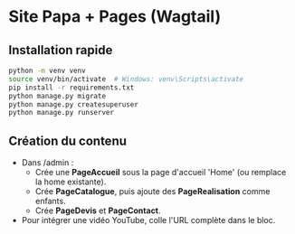
# Site Papa + Pages (Wagtail)

## Installation rapide
```bash
python -m venv venv
source venv/bin/activate  # Windows: venv\Scripts\activate
pip install -r requirements.txt
python manage.py migrate
python manage.py createsuperuser
python manage.py runserver
```

## Création du contenu
- Dans /admin :
  - Crée une **PageAccueil** sous la page d'accueil 'Home' (ou remplace la home existante).
  - Crée **PageCatalogue**, puis ajoute des **PageRealisation** comme enfants.
  - Crée **PageDevis** et **PageContact**.
- Pour intégrer une vidéo YouTube, colle l'URL complète dans le bloc.
